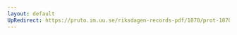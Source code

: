 ```yaml
---
layout: default
UpRedirect: https://pruto.im.uu.se/riksdagen-records-pdf/1870/prot-1870--ak--402/prot-1870--ak--402_020.pdf
---
```

